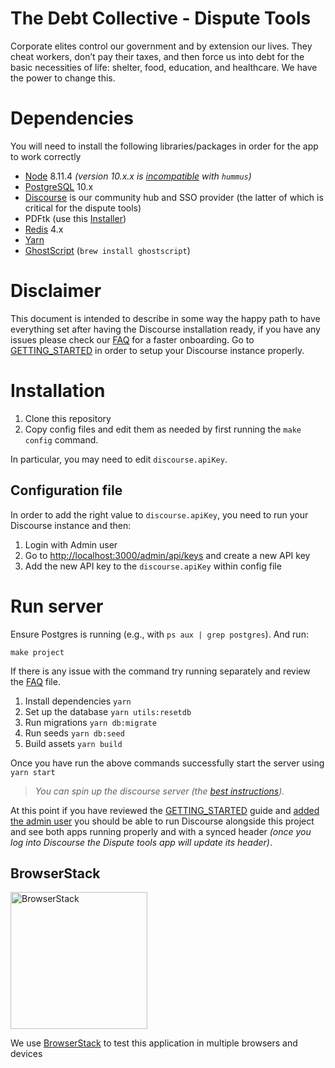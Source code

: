 # The Debt Collective - Dispute Tools

Corporate elites control our government and by extension our lives. They cheat workers, don’t pay their taxes, and then force us into debt for the basic necessities of life: shelter, food, education, and healthcare. We have the power to change this.

# Dependencies

You will need to install the following libraries/packages in order for
the app to work correctly

-   [Node](https://nodejs.org/) 8.11.4 *(version 10.x.x is [incompatible](http://pdfhummus.com/post/173608369726/hummusjs-1087) with `hummus`)*
-   [PostgreSQL](https://www.postgresql.org/) 10.x
-   [Discourse](https://github.com/discourse/discourse) is our community hub and SSO provider (the latter of which is critical for the dispute tools)
-   PDFtk (use this [Installer](https://www.pdflabs.com/tools/pdftk-the-pdf-toolkit/pdftk_server-2.02-mac_osx-10.11-setup.pkg))
-   [Redis](https://redis.io/) 4.x
-   [Yarn](https://yarnpkg.com/)
-   [GhostScript](https://www.ghostscript.com/) (`brew install ghostscript`)

# Disclaimer

This document is intended to describe in some way the happy path to have everything set after having the Discourse installation ready, if you have any issues please check our [FAQ](./FAQ.md) for a faster onboarding. Go to [GETTING_STARTED](./GETTING_STARTED.md) in order to setup your Discourse instance properly.

# Installation

1.  Clone this repository
2.  Copy config files and edit them as needed by first running the `make config` command. 

In particular, you may need to edit `discourse.apiKey`.

## Configuration file

In order to add the right value to `discourse.apiKey`, you need to run your Discourse instance and then:

1. Login with Admin user
1. Go to [http://localhost:3000/admin/api/keys](http://localhost:3000/admin/api/keys) and create a new API key
2. Add the new API key to the `discourse.apiKey` within config file

# Run server

Ensure Postgres is running (e.g., with `ps aux | grep postgres`). And run:

```
make project
```

If there is any issue with the command try running separately and review the [FAQ](./FAQ.md) file.

1.  Install dependencies `yarn`
1.  Set up the database `yarn utils:resetdb`
1.  Run migrations `yarn db:migrate`
1.  Run seeds `yarn db:seed`
1.  Build assets `yarn build`

Once you have run the above commands successfully start the server using `yarn start`

> *You can spin up the discourse server (the [best
instructions](https://github.com/discourse/discourse/blob/master/docs/DEVELOPER-ADVANCED.md)).*

At this point if you have reviewed the [GETTING_STARTED](./GETTING_STARTED.md) guide and [added the admin user](./HOW_TO.md) you should be able to run Discourse alongside this project and see both apps running properly and with a synced header *(once you log into Discourse the Dispute tools app will update its header)*.

## BrowserStack

[<img src="https://www.browserstack.com/images/layout/browserstack-logo-600x315.png" alt="BrowserStack" width="219"/>](http://browserstack.com/)

We use [BrowserStack](http://browserstack.com/) to test this application in multiple browsers and devices
